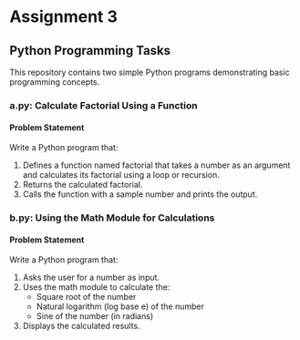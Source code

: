 # **Assignment 3**

## Python Programming Tasks

This repository contains two simple Python programs demonstrating basic programming concepts.

### **a.py:** Calculate Factorial Using a Function

#### Problem Statement
Write a Python program that:

1. Defines a function named factorial that takes a number as an argument and calculates its factorial using a loop or recursion.
2. Returns the calculated factorial.
3. Calls the function with a sample number and prints the output.

### **b.py:** Using the Math Module for Calculations

#### Problem Statement
Write a Python program that:

1. Asks the user for a number as input.
2. Uses the math module to calculate the:
    - Square root of the number
    - Natural logarithm (log base e) of the number
    - Sine of the number (in radians)
3. Displays the calculated results.
